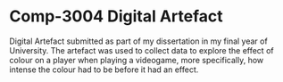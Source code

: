 # Comp-3004 Digital Artefact
Digital Artefact submitted as part of my dissertation in my final year of University. The artefact was used to collect data to explore the effect of colour on a player when playing a videogame, more specifically, how intense the colour had to be before it had an effect.
